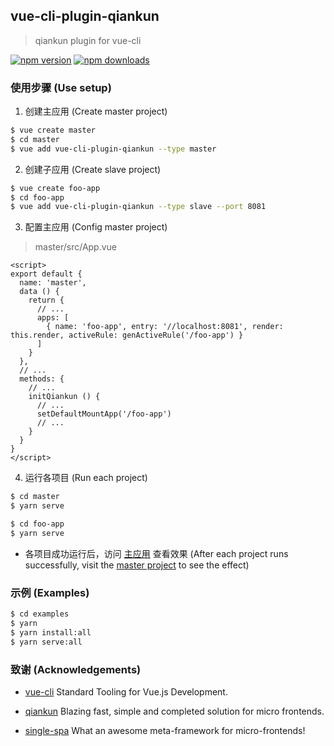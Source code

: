 ## vue-cli-plugin-qiankun

> qiankun plugin for vue-cli

[![npm version](https://img.shields.io/npm/v/vue-cli-plugin-qiankun.svg?style=flat-square)](https://www.npmjs.com/package/vue-cli-plugin-qiankun) [![npm downloads](https://img.shields.io/npm/dt/vue-cli-plugin-qiankun.svg?style=flat-square)](https://www.npmjs.com/package/vue-cli-plugin-qiankun)

### 使用步骤 (Use setup)

1. 创建主应用 (Create master project)

``` sh
$ vue create master
$ cd master
$ vue add vue-cli-plugin-qiankun --type master
```

2. 创建子应用 (Create slave project)

``` sh
$ vue create foo-app
$ cd foo-app
$ vue add vue-cli-plugin-qiankun --type slave --port 8081
```

3. 配置主应用 (Config master project)

> master/src/App.vue

``` vue
<script>
export default {
  name: 'master',
  data () {
    return {
      // ...
      apps: [
        { name: 'foo-app', entry: '//localhost:8081', render: this.render, activeRule: genActiveRule('/foo-app') }
      ]
    }
  },
  // ...
  methods: {
    // ...
    initQiankun () {
      // ...
      setDefaultMountApp('/foo-app')
      // ...
    }
  }
}
</script>
```

4. 运行各项目 (Run each project)

``` sh
$ cd master
$ yarn serve
```

``` sh
$ cd foo-app
$ yarn serve
```

- 各项目成功运行后，访问 [主应用](http://http://localhost:8080) 查看效果 (After each project runs successfully, visit the [master project](http://http://localhost:8080) to see the effect)

### 示例 (Examples)

``` sh
$ cd examples
$ yarn
$ yarn install:all
$ yarn serve:all
```

### 致谢 (Acknowledgements)

- [vue-cli](https://github.com/vuejs/vue-cli) Standard Tooling for Vue.js Development.

- [qiankun](https://github.com/umijs/qiankun) Blazing fast, simple and completed solution for micro frontends.

- [single-spa](https://github.com/CanopyTax/single-spa) What an awesome meta-framework for micro-frontends!
